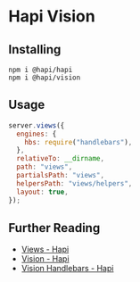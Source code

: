 # Hapi Vision

## Installing

```
npm i @hapi/hapi
npm i @hapi/vision
```

## Usage

```js
server.views({
  engines: {
    hbs: require("handlebars"),
  },
  relativeTo: __dirname,
  path: "views",
  partialsPath: "views",
  helpersPath: "views/helpers",
  layout: true,
});
```

## Further Reading

- [Views - Hapi](https://hapi.dev/tutorials/views/?lang=en_US)
- [Vision - Hapi](https://hapi.dev/module/vision)
- [Vision Handlebars - Hapi](https://hapi.dev/module/vision/api/?v=7.0.1#handlebars)

